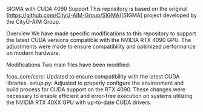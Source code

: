 SIGMA with CUDA 4090 Support
This repository is based on the original (https://github.com/CityU-AIM-Group/SIGMA)[SIGMA] project developed by the CityU-AIM Group.

Overview
We have made specific modifications to this repository to support the latest CUDA versions compatible with the NVIDIA RTX 4090 GPU. The adjustments were made to ensure compatibility and optimized performance on modern hardware.

Modifications
Two main files have been modified:

fcos_core/csrc: Updated to ensure compatibility with the latest CUDA libraries.
setup.py: Adjusted to properly configure the environment and build process for CUDA support on the RTX 4090.
These changes were necessary to enable efficient and error-free execution on systems utilizing the NVIDIA RTX 40XX GPU with up-to-date CUDA drivers.
